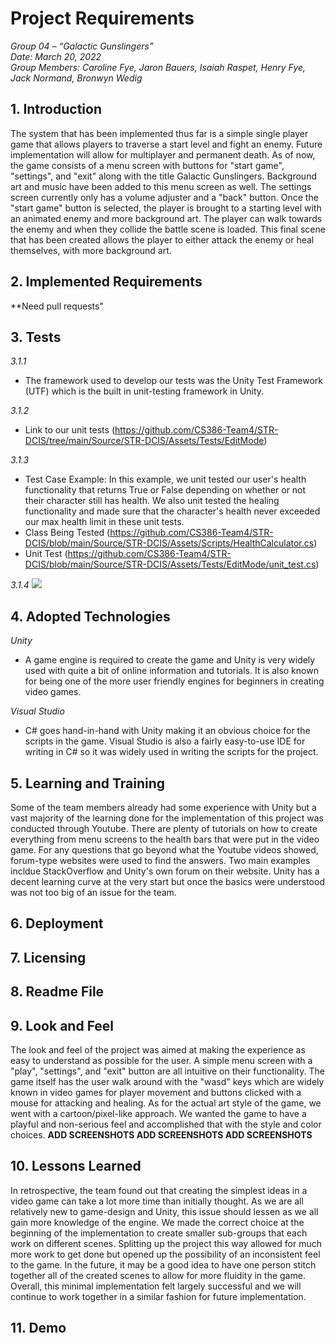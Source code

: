 
# Project Requirements

_Group 04 – “Galactic Gunslingers”\
Date: March 20, 2022\
Group Members: Caroline Fye, Jaron Bauers, Isaiah Raspet, Henry Fye, Jack Normand, Bronwyn Wedig_
## 1. Introduction
The system that has been implemented thus far is a simple single player game that allows players to traverse a start level and fight an enemy. Future implementation will allow for multiplayer and permanent death. As of now, the game consists of a menu screen with buttons for "start game", "settings", and "exit" along with the title Galactic Gunslingers. Background art and music have been added to this menu screen as well. The settings screen currently only has a volume adjuster and a "back" button. Once the "start game" button is selected, the player is brought to a starting level with an animated enemy and more background art. The player can walk towards the enemy and when they collide the battle scene is loaded. This final scene that has been created allows the player to either attack the enemy or heal themselves, with more background art. 

## 2. Implemented Requirements 
**Need pull requests"

## 3. Tests
*3.1.1*
- The framework used to develop our tests was the Unity Test Framework (UTF) which is the built in unit-testing framework in Unity.

*3.1.2*
- Link to our unit tests (https://github.com/CS386-Team4/STR-DCIS/tree/main/Source/STR-DCIS/Assets/Tests/EditMode)

*3.1.3*
- Test Case Example: In this example, we unit tested our user's health functionality that returns True or False depending on whether or not their character still has health. We also unit tested the healing functionality and made sure that the character's health never exceeded our max health limit in these unit tests.
- Class Being Tested (https://github.com/CS386-Team4/STR-DCIS/blob/main/Source/STR-DCIS/Assets/Scripts/HealthCalculator.cs)
- Unit Test (https://github.com/CS386-Team4/STR-DCIS/blob/main/Source/STR-DCIS/Assets/Tests/EditMode/unit_test.cs)

*3.1.4*
![](./images/TestRun.png)

## 4. Adopted Technologies
*Unity* 
- A game engine is required to create the game and Unity is very widely used with quite a bit of online information and tutorials. It is also known for being one of the more user friendly engines for beginners in creating video games.

*Visual Studio*
- C# goes hand-in-hand with Unity making it an obvious choice for the scripts in the game. Visual Studio is also a fairly easy-to-use IDE for writing in C# so it was widely used in writing the scripts for the project.

## 5. Learning and Training
Some of the team members already had some experience with Unity but a vast majority of the learning done for the implementation of this project was conducted through Youtube. There are plenty of tutorials on how to create everything from menu screens to the health bars that were put in the video game. For any questions that go beyond what the Youtube videos showed, forum-type websites were used to find the answers. Two main examples incldue StackOverflow and Unity's own forum on their website. Unity has a decent learning curve at the very start but once the basics were understood was not too big of an issue for the team.

## 6. Deployment

## 7. Licensing

## 8. Readme File

## 9. Look and Feel
The look and feel of the project was aimed at making the experience as easy to understand as possible for the user. A simple menu screen with a "play", "settings", and "exit" button are all intuitive on their functionality. The game itself has the user walk around with the "wasd" keys which are widely known in video games for player movement and buttons clicked with a mouse for attacking and healing. As for the actual art style of the game, we went with a cartoon/pixel-like approach. We wanted the game to have a playful and non-serious feel and accomplished that with the style and color choices. 
**ADD SCREENSHOTS ADD SCREENSHOTS ADD SCREENSHOTS**

## 10. Lessons Learned
In retrospective, the team found out that creating the simplest ideas in a video game can take a lot more time than initially thought. As we are all relatively new to game-design and Unity, this issue should lessen as we all gain more knowledge of the engine. We made the correct choice at the beginning of the implementation to create smaller sub-groups that each work on different scenes. Splitting up the project this way allowed for much more work to get done but opened up the possibility of an inconsistent feel to the game. In the future, it may be a good idea to have one person stitch together all of the created scenes to allow for more fluidity in the game. Overall, this minimal implementation felt largely successful and we will continue to work together in a similar fashion for future implementation.

## 11. Demo
